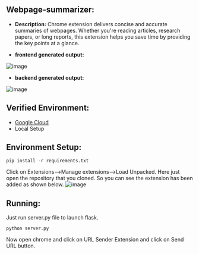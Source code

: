 ## Webpage-summarizer:
- **Description:** 
Chrome extension delivers concise and accurate summaries of webpages. Whether you're reading articles, research papers, or long reports, this extension helps you save time by providing the key points at a glance.

- **frontend generated output:**

![image](https://github.com/user-attachments/assets/077d3304-0e82-4692-b390-944827f6bc87)

- **backend generated output:**

![image](https://github.com/user-attachments/assets/058ba657-f608-4619-bda7-f14a012e27cd)

## Verified Environment:
- [Google Cloud]([https://cloud.google.com/?hl=en])
- Local Setup

## Environment Setup:

```
pip install -r requirements.txt
```

Click on Extensions-->Manage extensions-->Load Unpacked.
Here just open the repository that you cloned. So you can see the extension has been added as shown below.
![image](https://github.com/user-attachments/assets/11d4c239-5b79-4610-994a-541ed64f6728)


## Running:
Just run server.py file to launch flask.
```
python server.py
```
Now open chrome and click on URL Sender Extension and click on Send URL button.
